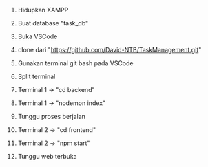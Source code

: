 1. Hidupkan XAMPP
2. Buat database "task_db"

3. Buka VSCode
4. clone dari "https://github.com/David-NTB/TaskManagement.git"

5. Gunakan terminal git bash pada VSCode
6. Split terminal

7. Terminal 1 -> "cd backend" 
8. Terminal 1 -> "nodemon index"
9. Tunggu proses berjalan

10. Terminal 2 -> "cd frontend"
11. Terminal 2 -> "npm start"
12. Tunggu web terbuka